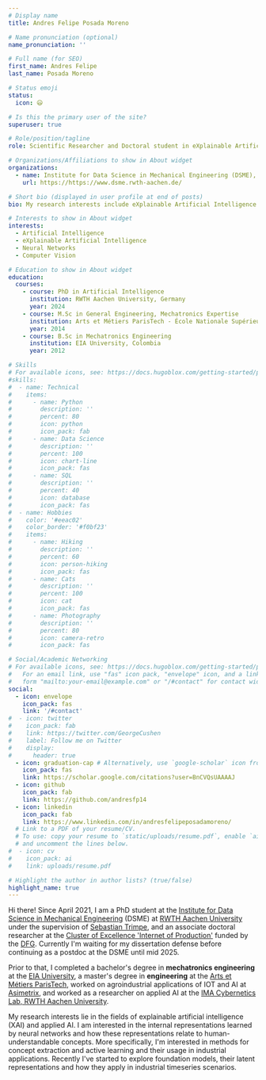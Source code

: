 ```yaml
---
# Display name
title: Andres Felipe Posada Moreno

# Name pronunciation (optional)
name_pronunciation: ''

# Full name (for SEO)
first_name: Andres Felipe
last_name: Posada Moreno

# Status emoji
status:
  icon: 😃

# Is this the primary user of the site?
superuser: true

# Role/position/tagline
role: Scientific Researcher and Doctoral student in eXplainable Artificial Intelligence

# Organizations/Affiliations to show in About widget
organizations:
  - name: Institute for Data Science in Mechanical Engineering (DSME), RWTH Aachen University
    url: https://https://www.dsme.rwth-aachen.de/

# Short bio (displayed in user profile at end of posts)
bio: My research interests include eXplainable Artificial Intelligence (XAI) and applied AI.

# Interests to show in About widget
interests:
  - Artificial Intelligence
  - eXplainable Artificial Intelligence
  - Neural Networks
  - Computer Vision

# Education to show in About widget
education:
  courses:
    - course: PhD in Artificial Intelligence
      institution: RWTH Aachen University, Germany
      year: 2024
    - course: M.Sc in General Engineering, Mechatronics Expertise
      institution: Arts et Métiers ParisTech - École Nationale Supérieure d'Arts et Métiers, France
      year: 2014
    - course: B.Sc in Mechatronics Engineering
      institution: EIA University, Colombia
      year: 2012

# Skills
# For available icons, see: https://docs.hugoblox.com/getting-started/page-builder/#icons
#skills:
#  - name: Technical
#    items:
#      - name: Python
#        description: ''
#        percent: 80
#        icon: python
#        icon_pack: fab
#      - name: Data Science
#        description: ''
#        percent: 100
#        icon: chart-line
#        icon_pack: fas
#      - name: SQL
#        description: ''
#        percent: 40
#        icon: database
#        icon_pack: fas
#  - name: Hobbies
#    color: '#eeac02'
#    color_border: '#f0bf23'
#    items:
#      - name: Hiking
#        description: ''
#        percent: 60
#        icon: person-hiking
#        icon_pack: fas
#      - name: Cats
#        description: ''
#        percent: 100
#        icon: cat
#        icon_pack: fas
#      - name: Photography
#        description: ''
#        percent: 80
#        icon: camera-retro
#        icon_pack: fas

# Social/Academic Networking
# For available icons, see: https://docs.hugoblox.com/getting-started/page-builder/#icons
#   For an email link, use "fas" icon pack, "envelope" icon, and a link in the
#   form "mailto:your-email@example.com" or "/#contact" for contact widget.
social:
  - icon: envelope
    icon_pack: fas
    link: '/#contact'
#  - icon: twitter
#    icon_pack: fab
#    link: https://twitter.com/GeorgeCushen
#    label: Follow me on Twitter
#    display:
#      header: true
  - icon: graduation-cap # Alternatively, use `google-scholar` icon from `ai` icon pack
    icon_pack: fas
    link: https://scholar.google.com/citations?user=BnCVQsUAAAAJ
  - icon: github
    icon_pack: fab
    link: https://github.com/andresfp14
  - icon: linkedin
    icon_pack: fab
    link: https://www.linkedin.com/in/andresfelipeposadamoreno/
  # Link to a PDF of your resume/CV.
  # To use: copy your resume to `static/uploads/resume.pdf`, enable `ai` icons in `params.yaml`,
  # and uncomment the lines below.
#  - icon: cv
#    icon_pack: ai
#    link: uploads/resume.pdf

# Highlight the author in author lists? (true/false)
highlight_name: true
---
```


Hi there! Since April 2021, I am a PhD student at the [Institute for Data Science in Mechanical Engineering](https://www.dsme.rwth-aachen.de/cms/~ibtrg/DSME/lidx/1/) (DSME) at [RWTH Aachen University](https://www.rwth-aachen.de/go/id/a/?lidx=1) under the supervision of [Sebastian Trimpe](https://www.dsme.rwth-aachen.de/cms/DSME/Das-Institut/Team/~jlolt/Prof-Sebastian-Trimpe/?allou=1), and an associate doctoral researcher at the [Cluster of Excellence 'Internet of Production'](https://www.iop.rwth-aachen.de/cms/~gpfz/produktionstechnik/?lidx=1) funded by the [DFG](https://gepris.dfg.de/gepris/projekt/390621612?language=en). Currently I'm waiting for my dissertation defense before continuing as a postdoc at the DSME until mid 2025.

Prior to that, I completed a bachelor's degree in **mechatronics engineering** at the [EIA University](https://www.eia.edu.co/#), a master's degree in **engineering** at the [Arts et Métiers ParisTech](https://artsetmetiers.fr/en), worked on agroindustrial applications of IOT and AI at [Asimetrix](https://asimetrix.co/), and worked as a researcher on applied AI at the [IMA Cybernetics Lab, RWTH Aachen University](https://cybernetics-lab.de/en/%C3%BCber-uns).

My research interests lie in the fields of explainable artificial intelligence (XAI) and applied AI. I am interested in the internal representations learned by neural networks and how these representations relate to human-understandable concepts. More specifically, I'm interested in methods for concept extraction and active learning and their usage in industrial applications. Recently I've started to explore foundation models, their latent representations and how they apply in industrial timeseries scenarios.

